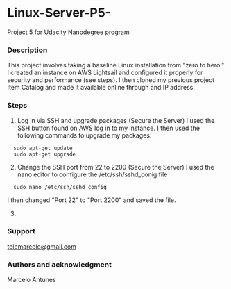 # Linux-Server-P5-
Project 5 for Udacity Nanodegree program

### Description
This project involves taking a baseline Linux installation from "zero to hero."  I created an instance on AWS Lightsail and configured it properly for security and performance (see steps).  I then cloned my previous project Item Catalog and made it available online through and IP address.

### Steps
1. Log in via SSH and upgrade packages (Secure the Server)
  I used the SSH button found on AWS log in to my instance.  I then used the following commands to upgrade my packages:
  ```
    sudo apt-get update
    sudo apt-get upgrade
  ```
2. Change the SSH port from 22 to 2200 (Secure the Server)
  I used the nano editor to configure the /etc/ssh/sshd_conig file
  ```
    sudo nano /etc/ssh/sshd_config
  ```
  I then changed "Port 22" to "Port 2200" and saved the file.
  
3.

### Support
telemarcelo@gmail.com

### Authors and acknowledgment
Marcelo Antunes
